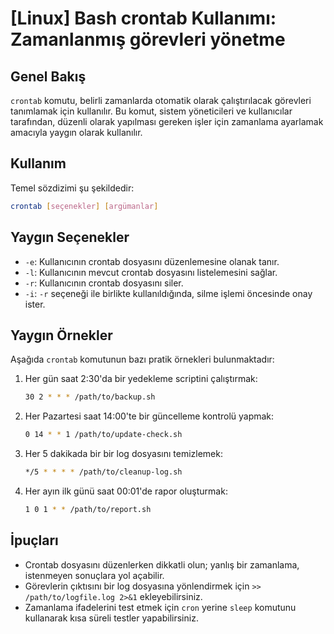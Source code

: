 # [Linux] Bash crontab Kullanımı: Zamanlanmış görevleri yönetme

## Genel Bakış
`crontab` komutu, belirli zamanlarda otomatik olarak çalıştırılacak görevleri tanımlamak için kullanılır. Bu komut, sistem yöneticileri ve kullanıcılar tarafından, düzenli olarak yapılması gereken işler için zamanlama ayarlamak amacıyla yaygın olarak kullanılır.

## Kullanım
Temel sözdizimi şu şekildedir:

```bash
crontab [seçenekler] [argümanlar]
```

## Yaygın Seçenekler
- `-e`: Kullanıcının crontab dosyasını düzenlemesine olanak tanır.
- `-l`: Kullanıcının mevcut crontab dosyasını listelemesini sağlar.
- `-r`: Kullanıcının crontab dosyasını siler.
- `-i`: `-r` seçeneği ile birlikte kullanıldığında, silme işlemi öncesinde onay ister.

## Yaygın Örnekler
Aşağıda `crontab` komutunun bazı pratik örnekleri bulunmaktadır:

1. Her gün saat 2:30'da bir yedekleme scriptini çalıştırmak:
   ```bash
   30 2 * * * /path/to/backup.sh
   ```

2. Her Pazartesi saat 14:00'te bir güncelleme kontrolü yapmak:
   ```bash
   0 14 * * 1 /path/to/update-check.sh
   ```

3. Her 5 dakikada bir bir log dosyasını temizlemek:
   ```bash
   */5 * * * * /path/to/cleanup-log.sh
   ```

4. Her ayın ilk günü saat 00:01'de rapor oluşturmak:
   ```bash
   1 0 1 * * /path/to/report.sh
   ```

## İpuçları
- Crontab dosyasını düzenlerken dikkatli olun; yanlış bir zamanlama, istenmeyen sonuçlara yol açabilir.
- Görevlerin çıktısını bir log dosyasına yönlendirmek için `>> /path/to/logfile.log 2>&1` ekleyebilirsiniz.
- Zamanlama ifadelerini test etmek için `cron` yerine `sleep` komutunu kullanarak kısa süreli testler yapabilirsiniz.